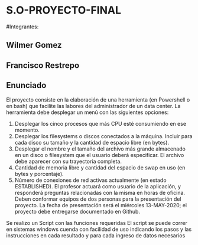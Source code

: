 # S.O-PROYECTO-FINAL 
#Integrantes:
## Wilmer Gomez
## Francisco Restrepo
## Enunciado
El proyecto consiste en la elaboración de una herramienta (en Powershell o en bash) que facilite las
labores del administrador de un data center.
La herramienta debe desplegar un menú con las siguientes opciones:
1. Desplegar los cinco procesos que más CPU esté consumiendo en ese momento.
2. Desplegar los filesystems o discos conectados a la máquina. Incluir para cada disco su
tamaño y la cantidad de espacio libre (en bytes).
3. Desplegar el nombre y el tamaño del archivo más grande almacenado en un disco o
filesystem que el usuario deberá especificar. El archivo debe aparecer con su trayectoria
completa.
4. Cantidad de memoria libre y cantidad del espacio de swap en uso (en bytes y porcentaje).
5. Número de conexiones de red activas actualmente (en estado ESTABLISHED).
El profesor actuará como usuario de la aplicación, y responderá preguntas relacionadas con la
misma en horas de oficina.
Deben conformar equipos de dos personas para la presentación del proyecto. La fecha de
presentación será el miércoles 13-MAY-2020; el proyecto debe entregarse documentado en Github.

Se realizo un Script con las funciones requeridas
El script se puede correr en sistemas windows
cuenda con facilidad de uso indicando los pasos y las instrucciones en cada resultado y para cada ingreso de datos necesarios
